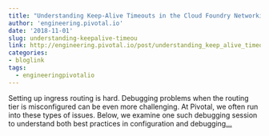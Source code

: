 ```yaml
---
title: "Understanding Keep-Alive Timeouts in the Cloud Foundry Networking Stack"
author: 'engineering.pivotal.io'
date: '2018-11-01'
slug: understanding-keepalive-timeou
link: http://engineering.pivotal.io/post/understanding_keep_alive_timeouts/
categories:
- bloglink
tags:
  - engineeringpivotalio
---
```


Setting up ingress routing is hard. Debugging problems when the routing tier is misconfigured can be even more challenging. At Pivotal, we often run into these types of issues. Below, we examine one such debugging session to understand both best practices in configuration and debugging[... <i class="fas fa-external-link-alt"></i>](http://engineering.pivotal.io/post/understanding_keep_alive_timeouts/)


